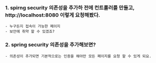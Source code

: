 ### 1. spirng security 의존성을 추가하 전에 컨트롤러를 만들고, http://localhost:8080 이렇게 요청해봤다. 
    - 누구든지 접속이 가능한 페이지 
    - 보안에 취약 할 수 있겠죠?

### 2. spring security 의존성을 추가해보면?
    - 의존성이 추가되면 기본적으로는 인증을 해야만 모든 페이지를 요청 할 수 있게 되요. 
